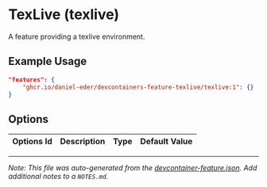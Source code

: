 
# TexLive (texlive)

A feature providing a texlive environment.

## Example Usage

```json
"features": {
    "ghcr.io/daniel-eder/devcontainers-feature-texlive/texlive:1": {}
}
```

## Options

| Options Id | Description | Type | Default Value |
|-----|-----|-----|-----|




---

_Note: This file was auto-generated from the [devcontainer-feature.json](https://github.com/daniel-eder/devcontainers-feature-texlive/blob/main/src/texlive/devcontainer-feature.json).  Add additional notes to a `NOTES.md`._
